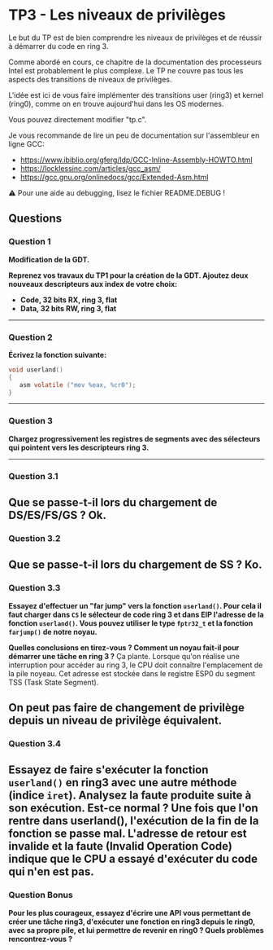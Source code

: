 # TP3 - Les niveaux de privilèges

Le but du TP est de bien comprendre les niveaux de privilèges et de réussir à démarrer du code en ring 3.

Comme abordé en cours, ce chapitre de la documentation des processeurs Intel est probablement le plus complexe. Le TP ne couvre pas tous les aspects des transitions de niveaux de privilèges.

L'idée est ici de vous faire implémenter des transitions user (ring3) et kernel (ring0), comme on en trouve aujourd'hui dans les OS modernes.

Vous pouvez directement modifier "tp.c".

Je vous recommande de lire un peu de documentation sur l'assembleur en ligne GCC:

 - https://www.ibiblio.org/gferg/ldp/GCC-Inline-Assembly-HOWTO.html
 - https://locklessinc.com/articles/gcc_asm/
 - https://gcc.gnu.org/onlinedocs/gcc/Extended-Asm.html

:warning: Pour une aide au debugging, lisez le fichier README.DEBUG !


## Questions

### Question 1

**Modification de la GDT.**

**Reprenez vos travaux du TP1 pour la création de la GDT. Ajoutez deux nouveaux descripteurs aux index de votre choix:**
 - **Code, 32 bits RX, ring 3, flat**
 - **Data, 32 bits RW, ring 3, flat**

---

### Question 2

**Écrivez la fonction suivante:**

```c
void userland()
{
   asm volatile ("mov %eax, %cr0");
}
```

---

### Question 3

**Chargez progressivement les registres de segments avec des sélecteurs qui pointent vers les descripteurs ring 3.**

---

### Question 3.1

**Que se passe-t-il lors du chargement de DS/ES/FS/GS ?**
Ok.
---

### Question 3.2

**Que se passe-t-il lors du chargement de SS ?**
Ko.
---

### Question 3.3

**Essayez d'effectuer un "far jump" vers la fonction `userland()`. Pour cela il faut charger dans `CS` le sélecteur de code ring 3 et dans EIP l'adresse de la fonction `userland()`. Vous pouvez utiliser le type `fptr32_t` et la fonction `farjump()` de notre noyau.**

**Quelles conclusions en tirez-vous ? Comment un noyau fait-il pour démarrer une tâche en ring 3 ?**
Ça plante.
Lorsque qu'on réalise une interruption pour accéder au ring 3,
le CPU doit connaître l'emplacement de la pile noyeau.
Cet adresse est stockée dans le registre ESP0 du segment TSS (Task State Segment). 

On peut pas faire de changement de privilège depuis un niveau de privilège équivalent.
---

### Question 3.4

**Essayez de faire s'exécuter la fonction `userland()` en ring3 avec une autre méthode (indice `iret`). Analysez la faute produite suite à son exécution. Est-ce normal ?**
Une fois que l'on rentre dans userland(), l'exécution de la fin de la fonction se passe mal.
L'adresse de retour est invalide et la faute (Invalid Operation Code) indique que le CPU a essayé d'exécuter du code qui n'en est pas.
---

### Question Bonus

**Pour les plus courageux, essayez d'écrire une API vous permettant de créer une tâche ring3, d'exécuter une fonction en ring3 depuis le ring0, avec sa propre pile, et lui permettre de revenir en ring0 ? Quels problèmes rencontrez-vous ?**
